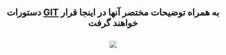 <h2 align="center">
  دستورات <a href="https://git-scm.com/doc">GIT</a> به همراه توضیحات مختصر آنها در اینجا قرار خواهند گرفت
<h2>


<div align="center">
  <img src="https://github.com/ahmad-mirzaei/git-commands-and-explanations/blob/2100aca18de101af32ed35f314d8c462dfd8dd29/git-logo-gif.gif">
</div>

